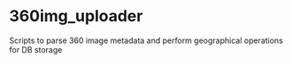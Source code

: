 # 360img_uploader
Scripts to parse 360 image metadata and perform geographical operations for DB storage 
